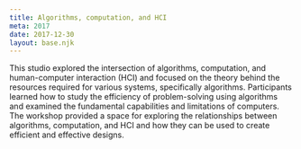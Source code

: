 ```yaml
---
title: Algorithms, computation, and HCI
meta: 2017
date: 2017-12-30
layout: base.njk
--- 
```


This studio explored the intersection of algorithms, computation, and human-computer interaction (HCI) and focused on the theory behind the resources required for various systems, specifically algorithms. Participants learned how to study the efficiency of problem-solving using algorithms and examined the fundamental capabilities and limitations of computers. The workshop provided a space for exploring the relationships between algorithms, computation, and HCI and how they can be used to create efficient and effective designs.


